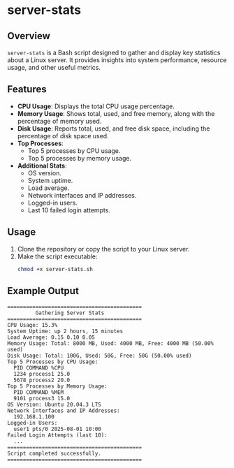 # server-stats

## Overview
`server-stats` is a Bash script designed to gather and display key statistics about a Linux server. It provides insights into system performance, resource usage, and other useful metrics.

## Features
- **CPU Usage**: Displays the total CPU usage percentage.
- **Memory Usage**: Shows total, used, and free memory, along with the percentage of memory used.
- **Disk Usage**: Reports total, used, and free disk space, including the percentage of disk space used.
- **Top Processes**:
  - Top 5 processes by CPU usage.
  - Top 5 processes by memory usage.
- **Additional Stats**:
  - OS version.
  - System uptime.
  - Load average.
  - Network interfaces and IP addresses.
  - Logged-in users.
  - Last 10 failed login attempts.

## Usage
1. Clone the repository or copy the script to your Linux server.
2. Make the script executable:
   ```bash
   chmod +x server-stats.sh
   ```

## Example Output
```
===========================================
         Gathering Server Stats            
===========================================
CPU Usage: 15.3%
System Uptime: up 2 hours, 15 minutes
Load Average: 0.15 0.10 0.05
Memory Usage: Total: 8000 MB, Used: 4000 MB, Free: 4000 MB (50.00% used)
Disk Usage: Total: 100G, Used: 50G, Free: 50G (50.00% used)
Top 5 Processes by CPU Usage:
  PID COMMAND %CPU
  1234 process1 25.0
  5678 process2 20.0
Top 5 Processes by Memory Usage:
  PID COMMAND %MEM
  9101 process3 15.0
OS Version: Ubuntu 20.04.3 LTS
Network Interfaces and IP Addresses:
  192.168.1.100
Logged-in Users:
  user1 pts/0 2025-08-01 10:00
Failed Login Attempts (last 10):
  ...
===========================================
Script completed successfully.
===========================================
```
